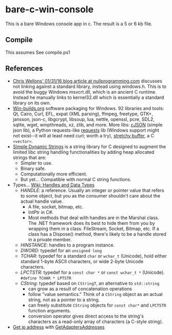 # bare-c-win-console

This is a bare Windows console app in c. The result is a 5 or 6 kb file.

## Compile

This assumes See compile.ps1

## References

 - [Chris Wellons' 01/31/16 blog article at nullprogramming.com](http://nullprogram.com/blog/2016/01/31/) discusses not
   linking against a standard library, instead using windows.h. This is to avoid the buggy Windows msvcrt.dll, which is
   an ancient C runtime. Instead he manually links to kernel32.dll which is essentially a standard library on its own. 
 - [Win-builds.org](http://win-builds.org/doku.php/start) software packaging for Windows. 92 libraries and tools: Qt,
   Cairo, Curl, EFL, expat (XML parsing), ffmpeg, freetype, GTK+, jansson, json-c, libgcrypt, libsoup, lua, nettle, 
   openssl, pcre, SDL2, sqlite, wget, winpthreads, xz, zlib, and more.
   More libs: [cJSON](https://github.com/DaveGamble/cJSON) (simple json lib), a Python requests-like 
   [requests](https://github.com/mossberg/librequests) lib (Windows support might not exist--it will at least need 
   curl; worth a try), [stretchy buffer](https://github.com/nothings/stb/blob/master/stretchy_buffer.h), a C `<vector>`.
 - [Simple Dynamic Strings](https://github.com/antirez/sds) is a string library for C designed to augment the limited
   libc string handling functionalities by adding heap allocated strings that are:
   - Simpler to use.
   - Binary safe.
   - Computationally more efficient.
   - But yet... Compatible with normal C string functions.
 - Types... [Wiki: Handles and Data Types](https://en.wikibooks.org/wiki/Windows_Programming/Handles_and_Data_Types)
   - *HANDLE*: a reference. Usually an integer or pointer value that refers to some object, but you as the consumer 
     shouldn't care about the actual handle value.
     - A file, socket, bitmap, etc.
     - IntPtr in C#.
     - Most methods that deal with handles are in the Marshal class.  The .NET framework does its best to hide them from
       you by wrapping them in a class.  FileStream, Socket, Bitmap, etc.  If a class has a Dispose() method, there's 
       likely to be a handle stored in a private member.
   - *HINSTANCE*: handles to a program instance.
   - *DWORD*: typedef for an `unsigned long`
   - *TCHAR*: typedef for a standard `char` or `wchar_t` (Unicode), hold either standard 1-byte ASCII characters, or 
     wide 2-byte Unicode characters. 
   - *LPCTSTR*: typedef for a `const char *` or `const wchar_t *` (Unicode). `#define TCHAR * LPTSTR`
   - *CString*: typedef based on `CStringT`, an alternative to `std::string`
     - can grow as a result of concatenation operations
     - follow "value semantics." Think of a `CString` object as an actual string, not as a pointer to a string.
     - can freely substitute `CString` objects for `const char*` and `LPCTSTR` function arguments.
     - conversion operator gives direct access to the string's characters as a read-only array of characters (a C-style
       string).
 - [Get ip address](https://stackoverflow.com/questions/3989446/get-an-ip-address-string-from-getadaptersaddresses) with
   [GetAdaptersAddresses](https://msdn.microsoft.com/en-us/library/aa365915%28v=VS.85%29.aspx)
